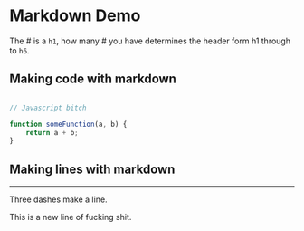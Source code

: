 # Markdown Demo

The # is a `h1`, how many # you have determines the header form h1 through to `h6`.


## Making code with markdown

```js

// Javascript bitch

function someFunction(a, b) {
    return a + b;
}

```

## Making lines with markdown

---

Three dashes make a line.


This is a new line of fucking shit.

